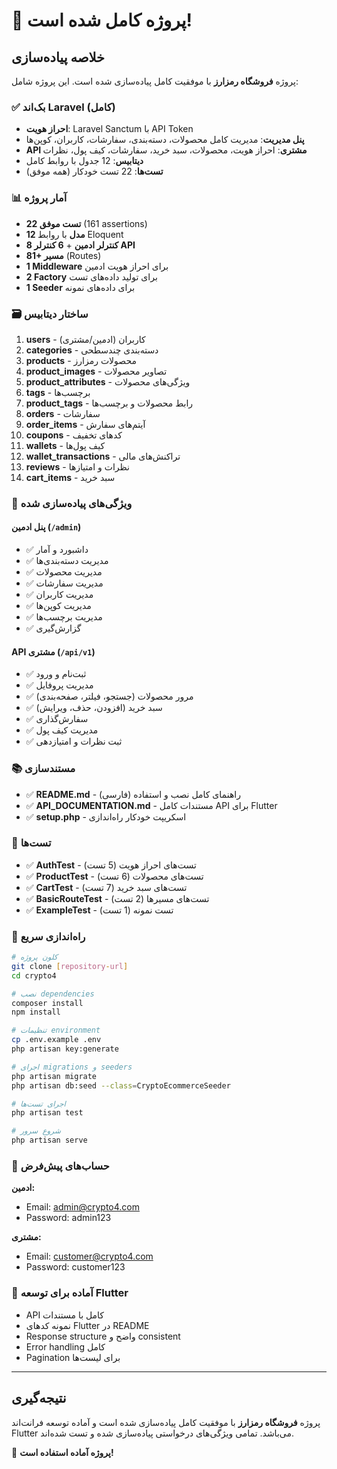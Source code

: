 # 🎉 پروژه کامل شده است!

## خلاصه پیاده‌سازی

پروژه **فروشگاه رمزارز** با موفقیت کامل پیاده‌سازی شده است. این پروژه شامل:

### ✅ بک‌اند Laravel (کامل)
- **احراز هویت**: Laravel Sanctum با API Token
- **پنل مدیریت**: مدیریت کامل محصولات، دسته‌بندی، سفارشات، کاربران، کوپن‌ها
- **API مشتری**: احراز هویت، محصولات، سبد خرید، سفارشات، کیف پول، نظرات
- **دیتابیس**: 12 جدول با روابط کامل
- **تست‌ها**: 22 تست خودکار (همه موفق)

### 📊 آمار پروژه
- **22 تست موفق** (161 assertions)
- **12 مدل** با روابط Eloquent
- **8 کنترلر ادمین** + **6 کنترلر API**
- **81+ مسیر** (Routes)
- **1 Middleware** برای احراز هویت ادمین
- **2 Factory** برای تولید داده‌های تست
- **1 Seeder** برای داده‌های نمونه

### 🗃️ ساختار دیتابیس
1. **users** - کاربران (ادمین/مشتری)
2. **categories** - دسته‌بندی چندسطحی
3. **products** - محصولات رمزارز
4. **product_images** - تصاویر محصولات
5. **product_attributes** - ویژگی‌های محصولات
6. **tags** - برچسب‌ها
7. **product_tags** - رابط محصولات و برچسب‌ها
8. **orders** - سفارشات
9. **order_items** - آیتم‌های سفارش
10. **coupons** - کدهای تخفیف
11. **wallets** - کیف پول‌ها
12. **wallet_transactions** - تراکنش‌های مالی
13. **reviews** - نظرات و امتیازها
14. **cart_items** - سبد خرید

### 🔧 ویژگی‌های پیاده‌سازی شده

#### پنل ادمین (`/admin`)
- ✅ داشبورد و آمار
- ✅ مدیریت دسته‌بندی‌ها
- ✅ مدیریت محصولات
- ✅ مدیریت سفارشات
- ✅ مدیریت کاربران
- ✅ مدیریت کوپن‌ها
- ✅ مدیریت برچسب‌ها
- ✅ گزارش‌گیری

#### API مشتری (`/api/v1`)
- ✅ ثبت‌نام و ورود
- ✅ مدیریت پروفایل
- ✅ مرور محصولات (جستجو، فیلتر، صفحه‌بندی)
- ✅ سبد خرید (افزودن، حذف، ویرایش)
- ✅ سفارش‌گذاری
- ✅ مدیریت کیف پول
- ✅ ثبت نظرات و امتیازدهی

### 📚 مستندسازی
- ✅ **README.md** - راهنمای کامل نصب و استفاده (فارسی)
- ✅ **API_DOCUMENTATION.md** - مستندات کامل API برای Flutter
- ✅ **setup.php** - اسکریپت خودکار راه‌اندازی

### 🧪 تست‌ها
- ✅ **AuthTest** - تست‌های احراز هویت (5 تست)
- ✅ **ProductTest** - تست‌های محصولات (6 تست)
- ✅ **CartTest** - تست‌های سبد خرید (7 تست)
- ✅ **BasicRouteTest** - تست‌های مسیرها (2 تست)
- ✅ **ExampleTest** - تست نمونه (1 تست)

### 🚀 راه‌اندازی سریع

```bash
# کلون پروژه
git clone [repository-url]
cd crypto4

# نصب dependencies
composer install
npm install

# تنظیمات environment
cp .env.example .env
php artisan key:generate

# اجرای migrations و seeders
php artisan migrate
php artisan db:seed --class=CryptoEcommerceSeeder

# اجرای تست‌ها
php artisan test

# شروع سرور
php artisan serve
```

### 👤 حساب‌های پیش‌فرض
**ادمین:**
- Email: admin@crypto4.com
- Password: admin123

**مشتری:**
- Email: customer@crypto4.com  
- Password: customer123

### 🎯 آماده برای توسعه Flutter
- API کامل با مستندات
- نمونه کدهای Flutter در README
- Response structure واضح و consistent
- Error handling کامل
- Pagination برای لیست‌ها

---

## نتیجه‌گیری
پروژه **فروشگاه رمزارز** با موفقیت کامل پیاده‌سازی شده است و آماده توسعه فرانت‌اند Flutter می‌باشد. تمامی ویژگی‌های درخواستی پیاده‌سازی شده و تست شده‌اند.

🎉 **پروژه آماده استفاده است!**
